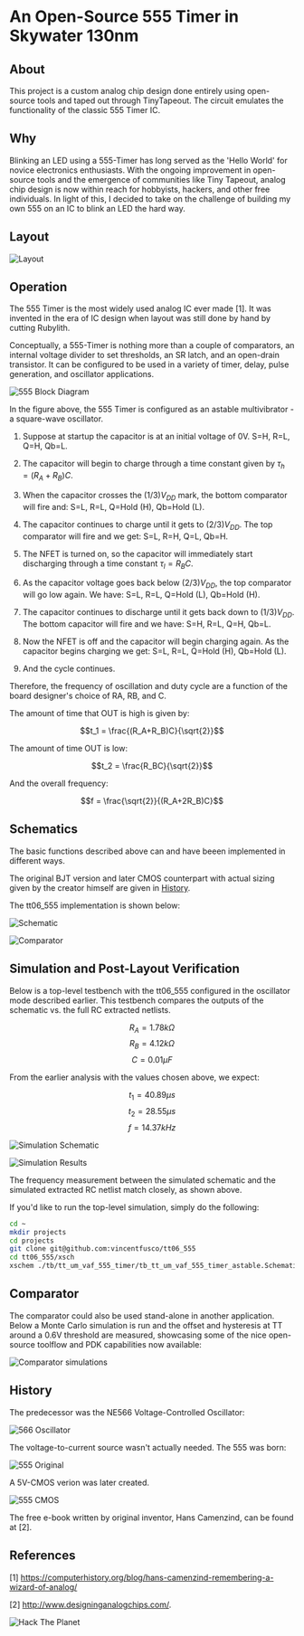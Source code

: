 # An Open-Source 555 Timer in Skywater 130nm #
 
## About ##
This project is a custom analog chip design done entirely using open-source tools and taped out through TinyTapeout. The circuit emulates the functionality of the classic 555 Timer IC. 
  
## Why ##
 
Blinking an LED using a 555-Timer has long served as the 'Hello World' for novice electronics enthusiasts. With the ongoing improvement in open-source tools and the emergence of communities like Tiny Tapeout, analog chip design is now within reach for hobbyists, hackers, and other free individuals. In light of this, I decided to take on the challenge of building my own 555 on an IC to blink an LED the hard way.
 
## Layout ##
![Layout](./docs/555_layout.png)

## Operation ##

The 555 Timer is the most widely used analog IC ever made [1]. It was invented in the era of IC design when layout was still done by hand by cutting Rubylith.

Conceptually, a 555-Timer is nothing more than a couple of comparators, an internal voltage divider to set thresholds, an SR latch, and an open-drain transistor. It can be configured to be used in a variety
of timer, delay, pulse generation, and oscillator applications.

![555 Block Diagram](./docs/555_system_diagram.PNG)

In the figure above, the 555 Timer is configured as an astable multivibrator - a square-wave oscillator.

1. Suppose at startup the capacitor is at an initial voltage of 0V. S=H, R=L, Q=H, Qb=L. 

2. The capacitor will begin to charge through a time constant given by $\tau_h = (R_A+R_B)C$.

3.  When the capacitor crosses the $(1/3)V_{DD}$ mark, the bottom comparator will fire and: S=L, R=L, Q=Hold (H), Qb=Hold (L).

4. The capacitor continues to charge until it gets to $(2/3)V_{DD}$. The top comparator will fire and we get: S=L, R=H, Q=L, Qb=H.

5. The NFET is turned on, so the capacitor will immediately start discharging through a time constant $\tau_l = R_BC$.

6. As the capacitor voltage goes back below $(2/3)V_{DD}$, the top comparator will go low again. We have: S=L, R=L, Q=Hold (L), Qb=Hold (H).

7. The capacitor continues to discharge until it gets back down to $(1/3)V_{DD}$. The bottom capacitor will fire and we have: S=H, R=L, Q=H, Qb=L.

8. Now the NFET is off and the capacitor will begin charging again. As the capacitor begins charging we get: S=L, R=L, Q=Hold (H), Qb=Hold (L).

9. And the cycle continues.

Therefore, the frequency of oscillation and duty cycle are a function of the board designer's choice of RA, RB, and C. 

The amount of time that OUT is high is given by:

$$t_1 = \frac{(R_A+R_B)C}{\sqrt{2}}$$

The amount of time OUT is low:

$$t_2 = \frac{R_BC}{\sqrt{2}}$$

And the overall frequency:

$$f = \frac{\sqrt{2}}{(R_A+2R_B)C}$$

## Schematics ##

The basic functions described above can and have beeen implemented in different ways. 

The original BJT version and later CMOS counterpart with actual sizing given by the creator himself are given in [History](#history).

The tt06_555 implementation is shown below:

![Schematic](./docs/timer_core_schematic.PNG)

![Comparator](./docs/comp_p_schem_vs_layout.PNG)

## Simulation and Post-Layout Verification ##

Below is a top-level testbench with the tt06_555 configured in the oscillator mode described earlier. This testbench compares the outputs of the schematic vs. the full RC extracted netlists.

$$R_A = 1.78k\Omega$$
$$R_B = 4.12k\Omega$$
$$C = 0.01\mu F$$

From the earlier analysis with the values chosen above, we expect:

$$t_1 = 40.89\mu s$$
$$t_2 = 28.55\mu s$$
$$ f = 14.37kHz$$

![Simulation Schematic](./docs/tb_tt_um_vaf_555_timer_astable_schematic.PNG)

![Simulation Results](./docs/tb_tt_um_vaf_555_timer_astable_results.png)

The frequency measurement between the simulated schematic and the simulated extracted RC netlist match closely, as shown above.

If you'd like to run the top-level simulation, simply do the following:

``` bash
cd ~
mkdir projects
cd projects
git clone git@github.com:vincentfusco/tt06_555
cd tt06_555/xsch
xschem ./tb/tt_um_vaf_555_timer/tb_tt_um_vaf_555_timer_astable.Schematic
```

## Comparator ##

The comparator could also be used stand-alone in another application. Below a Monte Carlo simulation is run and the offset and hysteresis at TT around a 0.6V threshold are measured, showcasing some of the nice open-source toolflow and PDK capabilities now available:

![Comparator simulations](./docs/comp_p_simulations.PNG)

## History ##

The predecessor was the NE566 Voltage-Controlled Oscillator:

![566 Oscillator](./docs/566_oscillator.PNG)

The voltage-to-current source wasn't actually needed. The 555 was born:

![555 Original](./docs/555_original.PNG)

A 5V-CMOS verion was later created.

![555 CMOS](./docs/555_cmos.PNG)

The free e-book written by original inventor, Hans Camenzind, can be found at [2].

## References ##

[1] https://computerhistory.org/blog/hans-camenzind-remembering-a-wizard-of-analog/

[2] http://www.designinganalogchips.com/.

![Hack The Planet](./docs/gibson.PNG)
